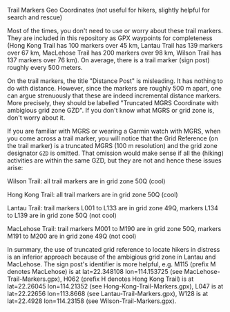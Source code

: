 Trail Markers Geo Coordinates (not useful for hikers, slightly helpful for search and rescue)

Most of the times, you don't need to use or worry about these trail markers.
They are included in this repository as GPX waypoints for completeness (Hong Kong Trail has 100 markers over 45 km, Lantau Trail has 139 markers over 67 km, MacLehose Trail has 200 markers over 98 km, Wilson Trail has 137 markers over 76 km). On average, there is a trail marker (sign post) roughly every 500 meters.

On the trail markers, the title "Distance Post" is misleading. It has nothing to do with distance. However, since the markers are roughly 500 m apart, one can argue strenuously that these are indeed incremental distance markers. More precisely, they should be labelled "Truncated MGRS Coordinate with ambigious grid zone GZD". If you don't know what MGRS or grid zone is, don't worry about it.

If you are familiar with MGRS or wearing a Garmin watch with MGRS, when you come across a trail marker, you will notice that the Grid Reference (on the trail marker) is a truncated MGRS (100 m resolution) and the grid zone designator `GZD` is omitted.
That omission would make sense if all the (hiking) activities are within the same GZD, but they are not and hence these issues arise:

Wilson Trail: all trail markers are in grid zone 50Q (cool)

Hong Kong Trail: all trail markers are in grid zone 50Q (cool)

Lantau Trail: trail markers L001 to L133 are in grid zone 49Q, markers L134 to L139 are in grid zone 50Q (not cool)

MacLehose Trail: trail markers M001 to M190 are in grid zone 50Q, markers M191 to M200 are in grid zone 49Q (not cool)

In summary, the use of truncated grid reference to locate hikers in distress is an inferior approach because of the ambigious grid zone in Lantau and MacLehose. The sign post's identifier is more helpful, e.g. M115 (prefix M denotes MacLehose) is at lat=22.348108 lon=114.153725 (see MacLehose-Trail-Markers.gpx), H062 (prefix H denotes Hong Kong Trail) is at lat=22.26045 lon=114.21352 (see Hong-Kong-Trail-Markers.gpx), L047 is at lat=22.22656 lon=113.8668 (see Lantau-Trail-Markers.gpx), W128 is at lat=22.4928 lon=114.23158 (see Wilson-Trail-Markers.gpx).
